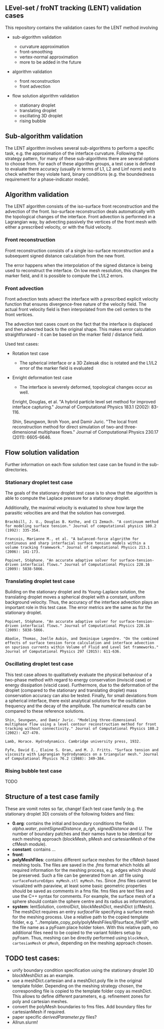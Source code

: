 ## LEvel-set / froNT tracking (LENT) validation cases 

This repository contains the validation cases for the LENT method involving

* sub-algorithm validation
    * curvature approximation
    * front-smoothing
    * vertex-normal approximation
    * more to be added in the future

* algorithm validation 
    * front reconstruction 
    * front advection 

* flow solution algorithm validation 
    * stationary droplet 
    * translating droplet
    * oscillating 3D droplet
    * rising bubble

## Sub-algorithm validation

The LENT algorithm involves several sub-algorithms to perform a specific task, e.g. the approximation of the interface curvature. Following the strategy pattern, for many of
these sub-algorithms there are several options to choose from. For each of these algorithm groups, a test case is defined to evaluate there accuracy (usually in terms of 
L1, L2 and Linf norm) and to check whether they violate hard, binary conditions (e.g. the boundedness requirement for a phase-indicator model).

## Algorithm validation 

The LENT algorithm consists of the iso-surface front reconstruction and the advection of the front. Iso-surface reconstruction deals automatically with the topological changes of the interface. Front advection is performed in a Lagrangian way, by advecting passively the vertices of the front mesh with either a prescribed velocity, or with the fluid velocity.

###  Front reconstruction 

Front reconstruction consists of a single iso-surface reconstruction and a subsequent signed distance calculation from the new front.

The error happens when the interpolation of the signed distance is being used to reconstruct the interface. On low mesh resolution, this changes the marker field, and it is possible to compute the L1/L2 errors. 

###  Front advection  

Front advection tests advect the interface with a prescribed explicit velocity function that ensures divergence-free nature of the velocity field. The actual front velocity field is then interpolated from the cell centers to the front vertices.  

The advection test cases count on the fact that the interface is displaced and then advected back to the original shape. This makes error calculation straightforward - it can be based on the marker field / distance field. 

Used test cases:

* Rotation test case
    
    * The spherical interface or a 3D Zalesak disc is rotated and the L1/L2 error of the marker field is evaluated  

* Enright deformation test case
    
    * The interface is severely deformed, topological changes occur as well. 


    Enright, Douglas, et al. "A hybrid particle level set method for improved interface capturing." Journal of Computational Physics 183.1 (2002): 83-116.  

    Shin, Seungwon, Ikroh Yoon, and Damir Juric. "The local front reconstruction method for direct simulation of two-and three-dimensional multiphase flows." Journal of Computational Physics 230.17 (2011): 6605-6646.

## Flow solution validation
Further information on each flow solution test case can be found in the sub-directories.

### Stationary droplet test case

The goals of the stationary droplet test case is to show that the algorithm is able to compute the Laplace pressure for a stationary droplet. 

Additionally, the maximal velocity is evaluated to show how large the parasitic velocities are and that the solution has converged. 

    Brackbill, J. U., Douglas B. Kothe, and C1 Zemach. "A continuum method for modeling surface tension." Journal of computational physics 100.2 (1992): 335-354.

    Francois, Marianne M., et al. "A balanced-force algorithm for continuous and sharp interfacial surface tension models within a volume tracking framework." Journal of Computational Physics 213.1 (2006): 141-173.

    Popinet, Stéphane. "An accurate adaptive solver for surface-tension-driven interfacial flows." Journal of Computational Physics 228.16 (2009): 5838-5866.

### Translating droplet test case

Building on the stationary droplet and its Young-Laplace solution, the translating droplet moves a spherical droplet with a constant, uniform background velocity.
Thus, the accuracy of the interface advection plays an important role in this test case. The error metrics are the same as for the stationary droplet.

    Popinet, Stéphane. "An accurate adaptive solver for surface-tension-driven interfacial flows." Journal of Computational Physics 228.16 (2009): 5838-5866.

    Abadie, Thomas, Joelle Aubin, and Dominique Legendre. "On the combined effects of surface tension force calculation and interface advection on spurious currents within Volume of Fluid and Level Set frameworks." Journal of Computational Physics 297 (2015): 611-636.

### Oscillating droplet test case

This test case allows to qualitatively evaluate the physical behaviour of a two-phase method with regard to energy conservation (inviscid case) or energy dissipation
(viscid case). Furthermore, due to the deformation of the droplet (compared to the stationary and translating droplet) mass conservation accuracy can also be tested.
Finally, for small deviations from a spherical interface, there exist analytical solutions for the oscillation frequency and the decay of the amplitude. The numerical
results can be compared to these reference solutions.

    Shin, Seungwon, and Damir Juric. "Modeling three-dimensional multiphase flow using a level contour reconstruction method for front tracking without connectivity." Journal of Computational Physics 180.2 (2002): 427-470.

    Lamb, Horace. Hydrodynamics. Cambridge university press, 1932.

    Fyfe, David E., Elaine S. Oran, and M. J. Fritts. "Surface tension and viscosity with Lagrangian hydrodynamics on a triangular mesh." Journal of Computational Physics 76.2 (1988): 349-384.

### Rising bubble test case


TODO

## Structure of a test case family
These are vomit notes so far, change!
Each test case family (e.g. the stationary droplet 3D) consists of the following folders and files:
* __0.org__: contains the initial and boundary conditions the fields _alpha.water_, _pointSignedDistance_,
    *p_rgh*, _signedDistance_ and _U_. The number of boundary patches and their names have to be identical
    for each meshing approach (blockMesh, pMesh and cartesianMesh of the cfMesh module).
* __constant__: contains ...
* __front__:
* __polyMeshFiles__: contains different surface meshes for the cfMesh based meshing tools. The files are saved
    in the _.fms_ format which holds all required information for the meshing process, e.g. edges which should be preserved.
    Such a file can be generated from an _.stl_ file using `surfaceFeatureEdges myMesh.stl myMesh.fms`.
    Since _.fms_ files cannot be visualized with paraview, at least some basic geometric properties should be saved as
    comments in a fms file. fms files are text files and use the C++ syntax for comments. For example, the surface mesh of a
    sphere should contain the sphere centre and its radius as informations.
* __system__: lentSolution, controlDict, blockMeshDict, meshDict (cfMesh). The meshDict requires an entry _surfaceFile_ specifying
    a surface mesh for the meshing process. Use a relative path to the copied template folder, e.g.
    "../template_copy_poly/polyMeshFiles/@!surface_file!@" with the file name as a pyFoam place holder token. With this relative path,
    no additional files need to be copied to the variant folders setup by pyFoam. Thus, meshing can be directly performed
    using `blockMesh`, `cartesianMesh` or `pMesh`, depending on the meshing approach chosen.

## TODO test cases:
* unify boundary condition specification using the stationary droplet 3D blockMeshDict as an example.
* use a meshDict.cartesian and a meshDict.poly file in the original template folder. Depending on the meshing strategy chosen, the corresponding file
    is copied to the template folder copy as meshDict. This allows to define different parameters, e.g. refinement zones for poly and cartesian meshes.
* convert the polyMesh boundaries to fms files. Add boundary files for cartesianMesh if required.
* paper specific _derivedParameter.py_ files?
* Allrun.slurm!
